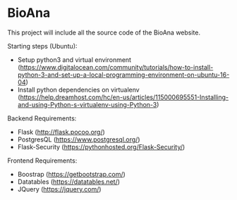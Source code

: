 # BioAna

This project will include all the source code of the BioAna website.

Starting steps (Ubuntu):

* Setup python3 and virtual environment (https://www.digitalocean.com/community/tutorials/how-to-install-python-3-and-set-up-a-local-programming-environment-on-ubuntu-16-04)
* Install python dependencies on virtualenv (https://help.dreamhost.com/hc/en-us/articles/115000695551-Installing-and-using-Python-s-virtualenv-using-Python-3)

Backend Requirements:

* Flask (http://flask.pocoo.org/)
* PostgresQL (https://www.postgresql.org/)
* Flask-Security (https://pythonhosted.org/Flask-Security/)

Frontend Requirements:

* Boostrap (https://getbootstrap.com/)
* Datatables (https://datatables.net/)
* JQuery (https://jquery.com/)
